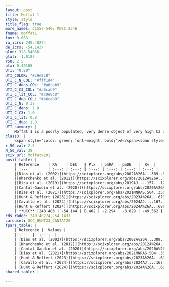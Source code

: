 ```yaml
---
layout: post
title: Moffat 1
style: style
title_flag: true
more_names: C1557-540; MWSC 2346
fname: moffat1
fov: 0.083
ra_icrs: 240.40274
de_icrs: -54.1437
glon: 328.54038
glat: -1.0183
r50: 2.5
plx: 0.40165
UTI: "0.80"
UTI_COLOR: "#c9e8c8"
UTI_C_N_COL: "#fff1d4"
UTI_C_dens_COL: "#a6cab9"
UTI_C_C3_COL: "#a6cab9"
UTI_C_lit_COL: "#c9e8c8"
UTI_C_dup_COL: "#a6cab9"
UTI_C_N: 0.38
UTI_C_dens: 1.0
UTI_C_C3: 1.0
UTI_C_lit: 0.8
UTI_C_dup: 1.0
UTI_summary: |
    Moffat 1 is a poorly populated, very dense object of very high C3 quality. It is well-studied in the literature.
class3: |
    <span style="color: green; font-weight: bold;">A</span><span style="color: green; font-weight: bold;">A</span>
r_50_val: 2.5
N_50_val: 38
scix_url: Moffat%201
posit_table: |
    | Reference    | RA    | DEC   | Plx  | pmRA  | pmDE   |  Rv  |
    | :---         | :---: | :---: | :---: | :---: | :---: | :---: |
    |[Dias et al. (2002)](https://scixplorer.org/abs/2002A%26A...389..871D) | 240.375 | -54.117 | -- | -3.8 | -4.41 | -42.0 |
    |[Kharchenko et al. (2012)](https://scixplorer.org/abs/2012A%26A...543A.156K) | 240.375 | -54.117 | -- | 0.52 | -0.76 | -- |
    |[Bica et al. (2019)](https://scixplorer.org/abs/2019AJ....157...12B) | 240.399 | -54.143 | -- | -- | -- | -- |
    |[Cantat-Gaudin et al. (2020)](https://scixplorer.org/abs/2020A%26A...640A...1C) | 240.397 | -54.149 | 0.402 | -2.211 | -3.037 | -- |
    |[Dias et al. (2021)](https://scixplorer.org/abs/2021MNRAS.504..356D) | 240.41 | -54.151 | 0.404 | -2.225 | -3.018 | -- |
    |[Hunt & Reffert (2023)](https://scixplorer.org/abs/2023A%26A...673A.114H) | 240.399 | -54.146 | 0.396 | -2.318 | -3.019 | -51.7 |
    |[Cavallo et al. (2024)](https://scixplorer.org/abs/2024AJ....167...12C) | 240.403 | -54.146 | 0.401 | -- | -- | -- |
    |[Hunt & Reffert (2024)](https://scixplorer.org/abs/2024A%26A...686A..42H) | 240.399 | -54.146 | 0.396 | -2.318 | -3.019 | -51.7 |
    | **UCC** |240.403 | -54.144 | 0.402 | -2.294 | -3.029 | -49.562 | 
cds_radec: 240.40274,-54.1437
carousel: UCC_HUNT23_CANTAT20
fpars_table: |
    | Reference |  Values |
    | :---  |  :---:  |
    | [Dias et al. (2002)](https://scixplorer.org/abs/2002A%26A...389..871D) | `E(B-V)=1.0, Dist=2100.0, Age=7.0` |
    | [Kharchenko et al. (2012)](https://scixplorer.org/abs/2012A%26A...543A.156K) | `e_bv=0.937, distance=2120, log_age=6.8` |
    | [Cantat-Gaudin et al. (2020)](https://scixplorer.org/abs/2020A%26A...640A...1C) | `AVNN=2.02, DMNN=11.79, AgeNN=7.89` |
    | [Dias et al. (2021)](https://scixplorer.org/abs/2021MNRAS.504..356D) | `Av=2.414, Dist=2506, logage=6.802, [Fe/H]=0.5` |
    | [Hunt & Reffert (2023)](https://scixplorer.org/abs/2023A%26A...673A.114H) | `AV50=2.988, diffAV50=2.612, MOD50=11.781, logAge50=7.207` |
    | [Cavallo et al. (2024)](https://scixplorer.org/abs/2024AJ....167...12C) | `AV50=2.0, dMod50=11.23, logAge50=7.5, [Fe/H]50=0.52` |
    | [Hunt & Reffert (2024)](https://scixplorer.org/abs/2024A%26A...686A..42H) | `MassJ=941.11` |
shared_table: |
    
---
```

